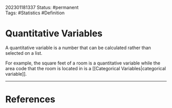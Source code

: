202301181337
Status: #permanent  
Tags: #Statistics #Definition 

# Quantitative Variables
A quantitative variable is a number that can be calculated rather than selected on a list.

For example, the square feet of a room is a quantitative variable while the area code that the room is located in is a [[Categorical Variables|categorical variable]].




---
# References